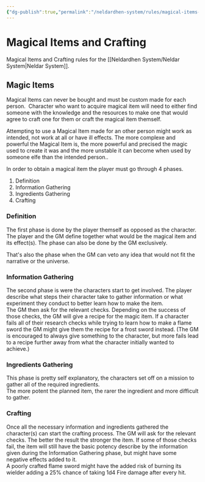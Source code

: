 ```yaml
---
{"dg-publish":true,"permalink":"/neldardhen-system/rules/magical-items-and-crafting/"}
---
```



# Magical Items and Crafting
Magical Items and Crafting rules for the [[Neldardhen System/Neldar System\|Neldar System]].

## Magic Items
Magical Items can never be bought and must be custom made for each person.  
Character who want to acquire magical item will need to either find someone with the knowledge and the resources to make one that would agree to craft one for them or craft the magical item themself.

Attempting to use a Magical Item made for an other person might work as intended, not work at all or have ill effects. The more complexe and powerful the Magical Item is, the more powerful and precised the magic used to create it was and the more unstable it can become when used by someone elfe than the intended person..

In order to obtain a magical item the player must go through 4 phases.

1. Definition
2. Information Gathering
3. Ingredients Gathering
4. Crafting

### Definition
The first phase is done by the player themself as opposed as the character. The player and the GM define together what would be the magical item and its effect(s). The phase can also be done by the GM exclusively.

That's also the phase when the GM can veto any idea that would not fit the narrative or the universe.

### Information Gathering
The second phase is were the characters start to get involved. The player describe what steps their character take to gather information or what experiment they conduct to better learn how to make the item.  
The GM then ask for the relevant checks. Depending on the success of those checks, the GM will give a recipe for the magic item. If a character fails all of their research checks while trying to learn how to make a flame sword the GM might give them the recipe for a frost sword instead. (The GM is encouraged to always give something to the character, but more fails lead to a recipe further away from what the character initially wanted to achieve.)

### Ingredients Gathering
This phase is pretty self explanatory, the characters set off on a mission to gather all of the required ingredients.  
The more potent the planned item, the rarer the ingredient and more difficult to gather.

### Crafting
Once all the necessary information and ingredients gathered the character(s) can start the crafting process. The GM will ask for the relevant checks. The better the result the stronger the item. If some of those checks fail, the item will still have the basic potency describe by the information given during the Information Gathering phase, but might have some negative effects added to it.  
A poorly crafted flame sword might have the added risk of burning its wielder adding a 25% chance of taking 1d4 Fire damage after every hit.